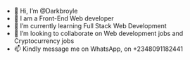 - 👋 Hi, I’m @Darkbroyle
- 👀 I am a Front-End Web developer
- 🌱 I’m currently learning Full Stack Web Development
- 💞️ I’m looking to collaborate on Web development jobs and Cryptocurrency jobs
- 📫 Kindly message me on WhatsApp, on +2348091182441

<!---
Darkbroyle/Darkbroyle is a ✨ special ✨ repository because its `README.md` (this file) appears on your GitHub profile.
You can click the Preview link to take a look at your changes.
--->
